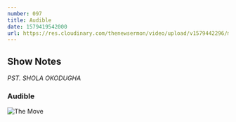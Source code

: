 ```yaml
---
number: 097
title: Audible
date: 1579419542000
url: https://res.cloudinary.com/thenewsermon/video/upload/v1579442296/messages/Audible_._Pst_._Shola_Okodugha.mp3
---
```


## Show Notes
_PST. SHOLA OKODUGHA_

### Audible

![The Move](https://res.cloudinary.com/thenewsermon/image/upload/v1579441923/sermon%20display%20pictures/Audible_2020.jpg)